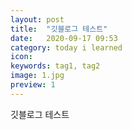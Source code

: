 ```yaml
---
layout: post
title:  "깃블로그 테스트"
date:   2020-09-17 09:53
category: today i learned
icon: 
keywords: tag1, tag2
image: 1.jpg
preview: 1
---
```


깃블로그 테스트